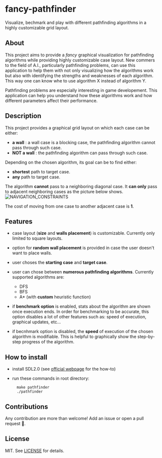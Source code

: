 # fancy-pathfinder
Visualize, bechmark and play with different pathfinding algorithms in a highly customizable grid layout.

## About
This project aims to provide a _fancy_ graphical visualization for pathfinding algorithms while providing highly customizable case layout.
New commers to the field of A.I., particularly pathfinding problems, can use this application to help them with not only visualizing
how the algorithms work but also with identifying the strengths and weaknesses of each algorithm. This way one can know whe to use algorithm
X instead of algorithm Y.

Pathfinding problems are especially interesting in game developement. This application can help you understand how these algorithms work and how
different parameters affect their performance. 

## Description
This project provides a graphical grid layout on which each case can be either:
- __a wall__ : a wall case is a blocking case, the pathfinding algorithm cannot pass through such case.
- __NOT a wall__ : the pathfinding algorithm can pass through such case.

Depending on the chosen algorithm, its goal can be to find either:
- __shortest__ path to target case.
- __any__ path to target case.

The algorithm __cannot__ pass to a neighboring diagonal case. It __can only__ pass to adjacent neighboring cases as the picture below shows.
![NAVIGATION_CONSTRAINTS][navigation_constraints]

The cost of moving from one case to another adjacent case is __1__.

## Features
- case layout (__size__ and __walls placement__) is customizable. Currently only limited to square layouts.
- option for __random wall placement__ is provided in case the user doesn't want to place walls.
- user choses the __starting case__ and __target case__.
- user can chose between __numerous pathfinding algorithms__. Currently supported algorithms are:
  - DFS
  - BFS
  - A* (with __custom__ heuristic function)
 
- if __benchmark option__ is enabled, stats about the algorithm are shown once execution ends.
In order for benchmarking to be accurate, this option disables a lot of other features such as: speed of execution, graphical updates, etc...
- if becnhmark option is disabled, the __speed__ of execution of the chosen algorithm is modifiable.
This is helpful to graphically show the step-by-step progress of the algorithm.

## How to install
- install SDL2.0 (see [official webpage](https://www.libsdl.org/download-2.0.php) for the how-to)
- run these commands in root directory:

        make pathfinder
        ./pathfinder

## Contributions
Any contribution are more than welcome! Add an issue or open a pull request 🙂.

## License
MIT. See [LICENSE]() for details.

[navigation_constraints]: images/navigation_constraints.png
[gameplay_gif]: gifs/gameplay_gif.gif

